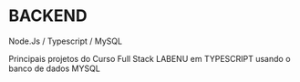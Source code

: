 # BACKEND


Node.Js / Typescript / MySQL

Principais projetos do Curso Full Stack LABENU em TYPESCRIPT usando o banco de dados MYSQL
